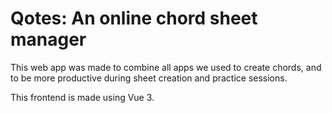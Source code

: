 # Qotes: An online chord sheet manager

This web app was made to combine all apps we used to create chords, and to be more productive during sheet creation and practice sessions.

This frontend is made using Vue 3.

